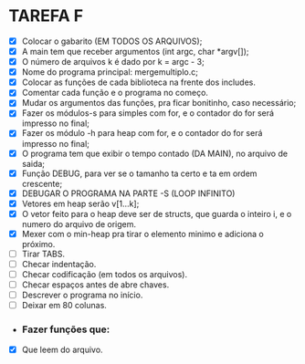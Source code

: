 TAREFA F
=========

- [x] Colocar o gabarito (EM TODOS OS ARQUIVOS);
- [x] A main tem que receber argumentos (int argc, char *argv[]);
- [x] O número de arquivos k é dado por k = argc - 3;
- [x] Nome do programa principal: mergemultiplo.c;
- [x] Colocar as funções de cada biblioteca na frente dos includes.
- [x] Comentar cada função e o programa no começo.
- [x] Mudar os argumentos das funções, pra ficar bonitinho, caso necessário;
- [x] Fazer os módulos-s para simples com for, e o contador do for será impresso no final;
- [x] Fazer os módulo -h para heap com for, e o contador do for será impresso no final;
- [x] O programa tem que exibir o tempo contado (DA MAIN), no arquivo de saida;
- [x] Função DEBUG, para ver se o tamanho ta certo e ta em ordem crescente;
- [x] DEBUGAR O PROGRAMA NA PARTE -S (LOOP INFINITO)
- [x] Vetores em heap serão v[1...k];
- [x] O vetor feito para o heap deve ser de structs, que guarda o inteiro i, e o numero do arquivo de origem.
- [x] Mexer com o min-heap pra tirar o elemento minimo e adiciona o próximo.
- [ ] Tirar TABS.
- [ ] Checar indentação.
- [ ] Checar codificação (em todos os arquivos).
- [ ] Checar espaços antes de abre chaves.
- [ ] Descrever o programa no início.
- [ ] Deixar em 80 colunas.

- ### Fazer funções que:
- [x] Que leem do arquivo.
